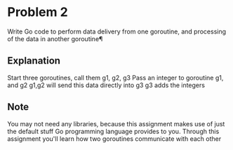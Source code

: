 # Problem 2
Write Go code to perform data delivery from one goroutine, and processing of the data in another goroutine¶

## Explanation
Start three goroutines, call them g1, g2, g3
Pass an integer to goroutine g1, and g2
g1,g2 will send this data directly into g3
g3 adds the integers

## Note
You may not need any libraries, because this assignment makes use of just the default stuff Go programming language provides to you. Through this assignment you'll learn how two goroutines communicate with each other
